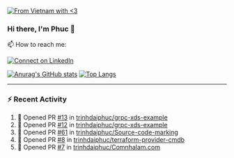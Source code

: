 [![From Vietnam with <3](https://raw.githubusercontent.com/webuild-community/badge/master/svg/love.svg)](https://webuild.community)

### Hi there, I'm Phuc 👋

📫 How to reach me:

[![Connect on LinkedIn](https://img.shields.io/badge/--linkedin?label=LinkedIn&logo=LinkedIn&style=social)](https://www.linkedin.com/in/trinh-dai-phuc/)


[![Anurag's GitHub stats](https://phuc-github-readme-stats.vercel.app/api?username=trinhdaiphuc&count_private=true&show_icons=true&theme=synthwave)](https://github.com/anuraghazra/github-readme-stats)
[![Top Langs](https://phuc-github-readme-stats.vercel.app/api/top-langs/?username=trinhdaiphuc&theme=synthwave&show_icons=true&layout=compact&langs_count=8&hide=html,css,scss,less,handlebars,ejs)](https://github.com/anuraghazra/github-readme-stats)


---

### :zap: Recent Activity

<!--START_SECTION:activity-->
1. 💪 Opened PR [#13](https://github.com/trinhdaiphuc/grpc-xds-example/pull/13) in [trinhdaiphuc/grpc-xds-example](https://github.com/trinhdaiphuc/grpc-xds-example)
2. 💪 Opened PR [#12](https://github.com/trinhdaiphuc/grpc-xds-example/pull/12) in [trinhdaiphuc/grpc-xds-example](https://github.com/trinhdaiphuc/grpc-xds-example)
3. 💪 Opened PR [#61](https://github.com/trinhdaiphuc/Source-code-marking/pull/61) in [trinhdaiphuc/Source-code-marking](https://github.com/trinhdaiphuc/Source-code-marking)
4. 💪 Opened PR [#8](https://github.com/trinhdaiphuc/terraform-provider-cmdb/pull/8) in [trinhdaiphuc/terraform-provider-cmdb](https://github.com/trinhdaiphuc/terraform-provider-cmdb)
5. 💪 Opened PR [#7](https://github.com/trinhdaiphuc/Comnhalam.com/pull/7) in [trinhdaiphuc/Comnhalam.com](https://github.com/trinhdaiphuc/Comnhalam.com)
<!--END_SECTION:activity-->
